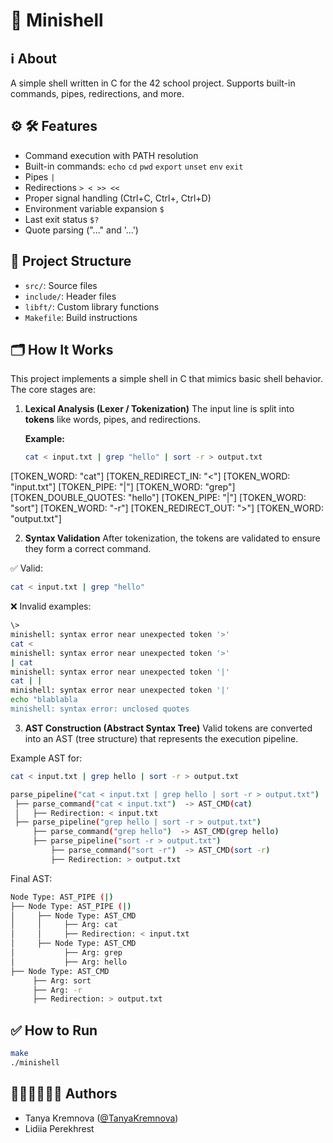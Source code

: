 # 🐚 Minishell

## ℹ️ About
A simple shell written in C for the 42 school project.
Supports built-in commands, pipes, redirections, and more.

## ⚙️ 🛠️ Features
- Command execution with PATH resolution
- Built-in commands: `echo` `cd` `pwd` `export` `unset` `env` `exit`
- Pipes `|`
- Redirections `> < >> <<`
- Proper signal handling (Ctrl+C, Ctrl+\, Ctrl+D)
- Environment variable expansion `$`
- Last exit status `$?`
- Quote parsing ("..." and '...')

## 📂 Project Structure
- `src/`: Source files
- `include/`: Header files
- `libft/`: Custom library functions
- `Makefile`: Build instructions

## 🗂️ How It Works
This project implements a simple shell in C that mimics basic shell behavior.
The core stages are:

1. **Lexical Analysis (Lexer / Tokenization)**
   The input line is split into **tokens** like words, pipes, and redirections.

   **Example:**
   ```bash
   cat < input.txt | grep "hello" | sort -r > output.txt

[TOKEN_WORD: "cat"]
[TOKEN_REDIRECT_IN: "<"]
[TOKEN_WORD: "input.txt"]
[TOKEN_PIPE: "|"]
[TOKEN_WORD: "grep"]
[TOKEN_DOUBLE_QUOTES: "hello"]
[TOKEN_PIPE: "|"]
[TOKEN_WORD: "sort"]
[TOKEN_WORD: "-r"]
[TOKEN_REDIRECT_OUT: ">"]
[TOKEN_WORD: "output.txt"]

2. **Syntax Validation**
After tokenization, the tokens are validated to ensure they form a correct command.

✅ Valid:
   ```bash
cat < input.txt | grep "hello"
   ```

❌ Invalid examples:
   ```bash
\> 
minishell: syntax error near unexpected token '>'
cat <
minishell: syntax error near unexpected token '>'
| cat  
minishell: syntax error near unexpected token '|'
cat | |  
minishell: syntax error near unexpected token '|'
echo "blablabla  
minishell: syntax error: unclosed quotes
   ```

3. **AST Construction (Abstract Syntax Tree)**
Valid tokens are converted into an AST (tree structure) that represents the execution pipeline.

Example AST for:
   ```bash
cat < input.txt | grep hello | sort -r > output.txt
   ```

   ```bash
parse_pipeline("cat < input.txt | grep hello | sort -r > output.txt")
    ├── parse_command("cat < input.txt")  -> AST_CMD(cat)
    │   ├── Redirection: < input.txt
    ├── parse_pipeline("grep hello | sort -r > output.txt")
        ├── parse_command("grep hello")  -> AST_CMD(grep hello)
        ├── parse_pipeline("sort -r > output.txt")
            ├── parse_command("sort -r")  -> AST_CMD(sort -r)
            ├── Redirection: > output.txt
   ```

Final AST:
   ```bash
Node Type: AST_PIPE (|)
  ├── Node Type: AST_PIPE (|)
  │     ├── Node Type: AST_CMD
  │     │     ├── Arg: cat
  │     │     ├── Redirection: < input.txt
  │     ├── Node Type: AST_CMD
  │           ├── Arg: grep
  │           ├── Arg: hello
  ├── Node Type: AST_CMD
        ├── Arg: sort
        ├── Arg: -r
        ├── Redirection: > output.txt
   ```

## ✅ How to Run
   ```bash
make
./minishell
   ```

## 👩🏻‍💻👩🏻‍💻 Authors
- Tanya Kremnova ([@TanyaKremnova](https://github.com/TanyaKremnova))
- Lidiia Perekhrest